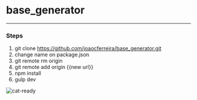 # base_generator

___

### Steps

1. git clone https://github.com/joaocferreira/base_generator.git
2. change name on package.json
3. git remote rm origin
4. git remote add origin {{new url}}
5. npm install
6. gulp dev




![cat-ready](http://www.catgifpage.com/gifs/318.gif)
